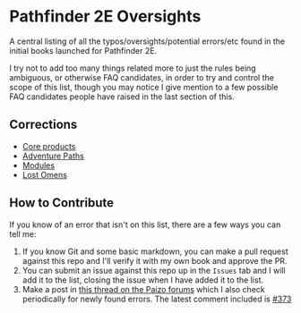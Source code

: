 # Pathfinder 2E Oversights
A central listing of all the typos/oversights/potential errors/etc found in the initial books launched for Pathfinder 2E.

I try not to add too many things related more to just the rules being ambiguous, or otherwise FAQ candidates, in order to try and control the scope of this list, though you may notice I give mention to a few possible FAQ candidates people have raised in the last section of this.

## Corrections

* [Core products](./Core)
* [Adventure Paths](./AdventurePaths)
* [Modules](./Modules)
* [Lost Omens](./LostOmens)

## How to Contribute

If you know of an error that isn't on this list, there are a few ways you can tell me:

1. If you know Git and some basic markdown, you can make a pull request against this repo and I'll verify it with my own book and approve the PR.
2. You can submit an issue against this repo up in the `Issues` tab and I will add it to the list, closing the issue when I have added it to the list.
3. Make a post in [this thread on the Paizo forums][update thread] which I also check periodically for newly found errors.
  The latest comment included is
  [#373][latest update]

[update thread]: https://paizo.com/threads/rzs42nmp&TyposMistakesEtc-in-2E-Books-Collection
[latest update]: https://paizo.com/threads/rzs42nmp&page=7?TyposMistakesEtc-in-2E-Books-Collection#373
